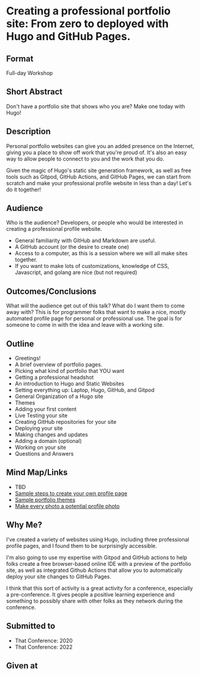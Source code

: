 # Creating a professional portfolio site: From zero to deployed with Hugo and GitHub Pages.

## Format
Full-day Workshop

## Short Abstract
Don't have a portfolio site that shows who you are? Make one today with Hugo!

## Description
Personal portfolio websites can give you an added presence on the Internet, giving you a place to show off work that you're proud of.  It's also an easy way to allow people to connect to you and the work that you do.

Given the magic of Hugo's static site generation framework, as well as free tools such as Gitpod, GitHub Actions, and GitHub Pages, we can start from scratch and make your professional profile website in less than a day!  Let's do it together!

## Audience
Who is the audience?
Developers, or people who would be interested in creating a professional profile website.
- General familiarity with GitHub and Markdown are useful.
- A GitHub account (or the desire to create one)
- Access to a computer, as this is a session where we will all make sites together.
- If you want to make lots of customizations, knowledge of CSS, Javascript, and golang are nice (but not required)

## Outcomes/Conclusions
What will the audience get out of this talk? What do I want them to come away with?
This is for programmer folks that want to make a nice, mostly automated profile page for personal or professional use.  The goal is for someone to come in with the idea and leave with a working site.

## Outline
- Greetings!
- A brief overview of portfolio pages.
- Picking what kind of portfolio that YOU want
- Getting a professional headshot
- An introduction to Hugo and Static Websites
- Setting everything up: Laptop, Hugo, GitHub, and Gitpod
- General Organization of a Hugo site
- Themes
- Adding your first content
- Live Testing your site
- Creating GitHub repositories for your site
- Deploying your site
- Making changes and updates
- Adding a domain (optional)
- Working on your site
- Questions and Answers

## Mind Map/Links
- TBD
- [Sample steps to create your own profile page](https://dev.to/zaracooper/create-your-developer-portfolio-using-hugo-and-github-pages-35en)
- [Sample portfolio themes](https://themes.gohugo.io/tags/portfolio/)
- [Make every photo a potential profile photo](https://getpocket.com/explore/item/make-every-photo-a-potential-profile-pic-by-learning-how-to-pose)


## Why Me?
I've created a variety of websites using Hugo, including three professional profile pages, and I found them to be surprisingly accessible.

I'm also going to use my expertise with Gitpod and GitHub actions to help folks create a free browser-based online IDE with a preview of the portfolio site, as well as integrated Github Actions that allow you to automatically deploy your site changes to GitHub Pages.

I think that this sort of activity is a great activity for a conference, especially a pre-conference.  It gives people a positive learning experience and something to possibly share with other folks as they network during the conference.

## Submitted to
- That Conference: 2020
- That Conference: 2022

## Given at

